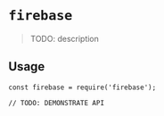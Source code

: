 # `firebase`

> TODO: description

## Usage

```
const firebase = require('firebase');

// TODO: DEMONSTRATE API
```
